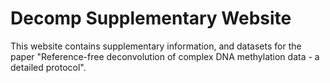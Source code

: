 # Decomp Supplementary Website

This website contains supplementary information, and datasets for the paper "Reference-free deconvolution of complex DNA methylation data - a detailed protocol".

